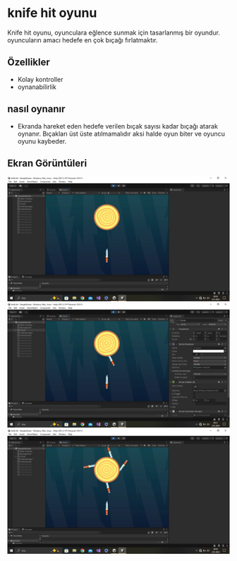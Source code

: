 
# knife hit oyunu

Knife hit oyunu, oyunculara eğlence sunmak için tasarlanmış bir oyundur. oyuncuların amacı hedefe en çok bıçağı fırlatmaktır.

## Özellikler

- Kolay kontroller 
- oynanabilirlik




  
## nasıl oynanır
- Ekranda hareket eden hedefe verilen bıçak sayısı kadar bıçağı atarak oynanır. Bıçakları üst üste atılmamalıdır aksi halde oyun biter ve oyuncu oyunu kaybeder.



  
## Ekran Görüntüleri

![Uygulama Ekran Görüntüsü](https://github.com/Emreozkul09/Knife-Hit-/blob/main/WhatsApp%20Image%202024-01-02%20at%2022.10.00.jpeg)
![Uygulama Ekran Görüntüsü](https://github.com/Emreozkul09/Knife-Hit-/blob/main/WhatsApp%20Image%202024-01-02%20at%2022.11.27.jpeg)
![Uygulama Ekran Görüntüsü](https://github.com/Emreozkul09/Knife-Hit-/blob/main/WhatsApp%20Image%202024-01-02%20at%2022.10.35.jpeg)

  
